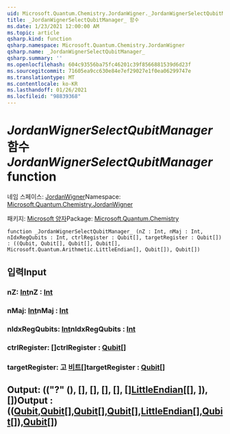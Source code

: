 ```yaml
---
uid: Microsoft.Quantum.Chemistry.JordanWigner._JordanWignerSelectQubitManager_
title: _JordanWignerSelectQubitManager_ 함수
ms.date: 1/23/2021 12:00:00 AM
ms.topic: article
qsharp.kind: function
qsharp.namespace: Microsoft.Quantum.Chemistry.JordanWigner
qsharp.name: _JordanWignerSelectQubitManager_
qsharp.summary: ''
ms.openlocfilehash: 604c93556ba75fc46201c39f8566881539d6d23f
ms.sourcegitcommit: 71605ea9cc630e84e7ef29027e1f0ea06299747e
ms.translationtype: MT
ms.contentlocale: ko-KR
ms.lasthandoff: 01/26/2021
ms.locfileid: "98839368"
---
```

# <a name="_jordanwignerselectqubitmanager_-function"></a><span data-ttu-id="a79a6-102">_JordanWignerSelectQubitManager_ 함수</span><span class="sxs-lookup"><span data-stu-id="a79a6-102">_JordanWignerSelectQubitManager_ function</span></span>

<span data-ttu-id="a79a6-103">네임 스페이스: [JordanWigner](xref:Microsoft.Quantum.Chemistry.JordanWigner)</span><span class="sxs-lookup"><span data-stu-id="a79a6-103">Namespace: [Microsoft.Quantum.Chemistry.JordanWigner](xref:Microsoft.Quantum.Chemistry.JordanWigner)</span></span>

<span data-ttu-id="a79a6-104">패키지: [Microsoft 양자](https://nuget.org/packages/Microsoft.Quantum.Chemistry)</span><span class="sxs-lookup"><span data-stu-id="a79a6-104">Package: [Microsoft.Quantum.Chemistry](https://nuget.org/packages/Microsoft.Quantum.Chemistry)</span></span>




```qsharp
function _JordanWignerSelectQubitManager_ (nZ : Int, nMaj : Int, nIdxRegQubits : Int, ctrlRegister : Qubit[], targetRegister : Qubit[]) : ((Qubit, Qubit[], Qubit[], Qubit[], Microsoft.Quantum.Arithmetic.LittleEndian[], Qubit[]), Qubit[])
```


## <a name="input"></a><span data-ttu-id="a79a6-105">입력</span><span class="sxs-lookup"><span data-stu-id="a79a6-105">Input</span></span>

### <a name="nz--int"></a><span data-ttu-id="a79a6-106">nZ: [Int](xref:microsoft.quantum.lang-ref.int)</span><span class="sxs-lookup"><span data-stu-id="a79a6-106">nZ : [Int](xref:microsoft.quantum.lang-ref.int)</span></span>




### <a name="nmaj--int"></a><span data-ttu-id="a79a6-107">nMaj: [Int](xref:microsoft.quantum.lang-ref.int)</span><span class="sxs-lookup"><span data-stu-id="a79a6-107">nMaj : [Int](xref:microsoft.quantum.lang-ref.int)</span></span>




### <a name="nidxregqubits--int"></a><span data-ttu-id="a79a6-108">nIdxRegQubits: [Int](xref:microsoft.quantum.lang-ref.int)</span><span class="sxs-lookup"><span data-stu-id="a79a6-108">nIdxRegQubits : [Int](xref:microsoft.quantum.lang-ref.int)</span></span>




### <a name="ctrlregister--qubit"></a><span data-ttu-id="a79a6-109">ctrlRegister: [](xref:microsoft.quantum.lang-ref.qubit)[]</span><span class="sxs-lookup"><span data-stu-id="a79a6-109">ctrlRegister : [Qubit](xref:microsoft.quantum.lang-ref.qubit)[]</span></span>




### <a name="targetregister--qubit"></a><span data-ttu-id="a79a6-110">targetRegister: 고 [비트](xref:microsoft.quantum.lang-ref.qubit)[]</span><span class="sxs-lookup"><span data-stu-id="a79a6-110">targetRegister : [Qubit](xref:microsoft.quantum.lang-ref.qubit)[]</span></span>





## <a name="output--qubitqubitqubitqubitlittleendianqubitqubit"></a><span data-ttu-id="a79a6-111">Output: (("?" (), [], [], [], [], [][](xref:microsoft.quantum.lang-ref.qubit)[LittleEndian](xref:Microsoft.Quantum.Arithmetic.LittleEndian)[[], [](xref:microsoft.quantum.lang-ref.qubit)]),[](xref:microsoft.quantum.lang-ref.qubit)[])[](xref:microsoft.quantum.lang-ref.qubit)[](xref:microsoft.quantum.lang-ref.qubit)[](xref:microsoft.quantum.lang-ref.qubit)</span><span class="sxs-lookup"><span data-stu-id="a79a6-111">Output : (([Qubit](xref:microsoft.quantum.lang-ref.qubit),[Qubit](xref:microsoft.quantum.lang-ref.qubit)[],[Qubit](xref:microsoft.quantum.lang-ref.qubit)[],[Qubit](xref:microsoft.quantum.lang-ref.qubit)[],[LittleEndian](xref:Microsoft.Quantum.Arithmetic.LittleEndian)[],[Qubit](xref:microsoft.quantum.lang-ref.qubit)[]),[Qubit](xref:microsoft.quantum.lang-ref.qubit)[])</span></span>

